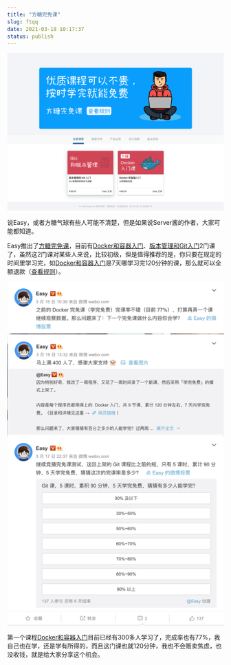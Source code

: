 ```yaml
---
title: "方糖完免课"
slug: ftqq
date: 2021-03-18 10:17:37
status: publish
---
```


![](./assets/ftqq_01.png)

说Easy，或者方糖气球有些人可能不清楚，但是如果说Server酱的作者，大家可能都知道。

Easy推出了[方糖完免课](https://mian.ftqq.com/course)，目前有[Docker和容器入门](https://mian.ftqq.com/course/detail/23)、[版本管理和Git入门](https://mian.ftqq.com/course/detail/24)2门课了，虽然这2门课对某些人来说，比较初级，但是值得推荐的是，你只要在规定的时间里学习完，如[Docker和容器入门](https://mian.ftqq.com/course/detail/23)是7天哪学习完120分钟的课，那么就可以全额退款（[查看规则](https://mian.ftqq.com/rules.post)）。

![](./assets/ftqq_02.png)
![](./assets/ftqq_03.png)
![](./assets/ftqq_04.png)

第一个课程[Docker和容器入门](https://mian.ftqq.com/course/detail/23)目前已经有300多人学习了，完成率也有77%，我自己也在学，还是学有所得的，而且这门课也就120分钟，我也不会贩卖焦虑，也没收钱，就是给大家分享这个机会。